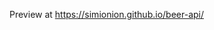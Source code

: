 Preview at  <a href="https://simionion.github.io/beer-api/">https://simionion.github.io/beer-api/</a>
